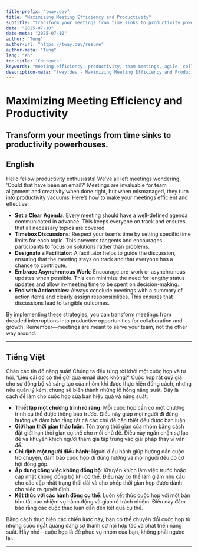 ```yaml
---
title-prefix: "tway.dev"
title: "Maximizing Meeting Efficiency and Productivity"
subtitle: "Transform your meetings from time sinks to productivity powerhouses."
date: "2025-07-10"
date-meta: "2025-07-10"
author: "Tung"
author-url: "https://tway.dev/resume"
author-meta: "Tung"
lang: "en"
toc-title: "Contents"
keywords: "meeting efficiency, productivity, team meetings, agile, collaboration"
description-meta: "tway.dev - Maximizing Meeting Efficiency and Productivity - Transform your meetings from time sinks to productivity powerhouses."
---
```


# Maximizing Meeting Efficiency and Productivity
## Transform your meetings from time sinks to productivity powerhouses.

## English
Hello fellow productivity enthusiasts! We’ve all left meetings wondering, 'Could that have been an email?' Meetings are invaluable for team alignment and creativity when done right, but when mismanaged, they turn into productivity vacuums. Here’s how to make your meetings efficient and effective:

- **Set a Clear Agenda**: Every meeting should have a well-defined agenda communicated in advance. This keeps everyone on track and ensures that all necessary topics are covered.
- **Timebox Discussions**: Respect your team’s time by setting specific time limits for each topic. This prevents tangents and encourages participants to focus on solutions rather than problems.
- **Designate a Facilitator**: A facilitator helps to guide the discussion, ensuring that the meeting stays on track and that everyone has a chance to contribute.
- **Embrace Asynchronous Work**: Encourage pre-work or asynchronous updates when possible. This can minimize the need for lengthy status updates and allow in-meeting time to be spent on decision-making.
- **End with Actionables**: Always conclude meetings with a summary of action items and clearly assign responsibilities. This ensures that discussions lead to tangible outcomes.

By implementing these strategies, you can transform meetings from dreaded interruptions into productive opportunities for collaboration and growth. Remember—meetings are meant to serve your team, not the other way around.

---

## Tiếng Việt
Chào các tín đồ năng suất! Chúng ta đều từng rời khỏi một cuộc họp và tự hỏi, 'Liệu cái đó có thể gửi qua email được không?' Cuộc họp rất quý giá cho sự đồng bộ và sáng tạo của nhóm khi được thực hiện đúng cách, nhưng nếu quản lý kém, chúng sẽ biến thành những lỗ hổng năng suất. Đây là cách để làm cho cuộc họp của bạn hiệu quả và năng suất:

- **Thiết lập một chương trình rõ ràng**: Mỗi cuộc họp cần có một chương trình cụ thể được thông báo trước. Điều này giúp mọi người đi đúng hướng và đảm bảo rằng tất cả các chủ đề cần thiết đều được bàn luận.
- **Giới hạn thời gian thảo luận**: Tôn trọng thời gian của nhóm bằng cách đặt giới hạn thời gian cụ thể cho mỗi chủ đề. Điều này ngăn chặn sự lạc đề và khuyến khích người tham gia tập trung vào giải pháp thay vì vấn đề.
- **Chỉ định một người điều hành**: Người điều hành giúp hướng dẫn cuộc trò chuyện, đảm bảo cuộc họp đi đúng hướng và mọi người đều có cơ hội đóng góp.
- **Áp dụng công việc không đồng bộ**: Khuyến khích làm việc trước hoặc cập nhật không đồng bộ khi có thể. Điều này có thể làm giảm nhu cầu cho các cập nhật trạng thái dài và cho phép thời gian họp được dành cho việc ra quyết định.
- **Kết thúc với các hành động cụ thể**: Luôn kết thúc cuộc họp với một bản tóm tắt các nhiệm vụ hành động và giao rõ trách nhiệm. Điều này đảm bảo rằng các cuộc thảo luận dẫn đến kết quả cụ thể.

Bằng cách thực hiện các chiến lược này, bạn có thể chuyển đổi cuộc họp từ những cuộc ngắt quãng đáng sợ thành cơ hội hợp tác và phát triển năng suất. Hãy nhớ—cuộc họp là để phục vụ nhóm của bạn, không phải ngược lại.

---